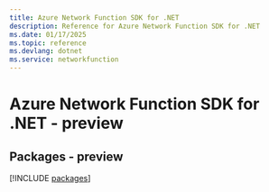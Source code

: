 ```yaml
---
title: Azure Network Function SDK for .NET
description: Reference for Azure Network Function SDK for .NET
ms.date: 01/17/2025
ms.topic: reference
ms.devlang: dotnet
ms.service: networkfunction
---
```

# Azure Network Function SDK for .NET - preview
## Packages - preview
[!INCLUDE [packages](network-function-index.md)]
